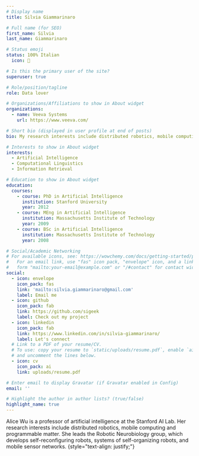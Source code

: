 ```yaml
---
# Display name
title: Silvia Giammarinaro

# Full name (for SEO)
first_name: Silvia
last_name: Giammarinaro

# Status emoji
status: 100% Italian
  icon: 🍕

# Is this the primary user of the site?
superuser: true

# Role/position/tagline
role: Data lover

# Organizations/Affiliations to show in About widget
organizations:
  - name: Veeva Systems
    url: https://www.veeva.com/

# Short bio (displayed in user profile at end of posts)
bio: My research interests include distributed robotics, mobile computing and programmable matter.

# Interests to show in About widget
interests:
  - Artificial Intelligence
  - Computational Linguistics
  - Information Retrieval

# Education to show in About widget
education:
  courses:
    - course: PhD in Artificial Intelligence
      institution: Stanford University
      year: 2012
    - course: MEng in Artificial Intelligence
      institution: Massachusetts Institute of Technology
      year: 2009
    - course: BSc in Artificial Intelligence
      institution: Massachusetts Institute of Technology
      year: 2008

# Social/Academic Networking
# For available icons, see: https://wowchemy.com/docs/getting-started/page-builder/#icons
#   For an email link, use "fas" icon pack, "envelope" icon, and a link in the
#   form "mailto:your-email@example.com" or "/#contact" for contact widget.
social:
  - icon: envelope
    icon_pack: fas
    link: 'mailto:silvia.giammarinaro@gmail.com'
    label: Email me
  - icon: github
    icon_pack: fab
    link: https://github.com/sigeek
    label: Check out my project
  - icon: linkedin
    icon_pack: fab
    link: https://www.linkedin.com/in/silvia-giammarinaro/
    label: Let's connect
  # Link to a PDF of your resume/CV.
  # To use: copy your resume to `static/uploads/resume.pdf`, enable `ai` icons in `params.yaml`,
  # and uncomment the lines below.
  - icon: cv
    icon_pack: ai
    link: uploads/resume.pdf

# Enter email to display Gravatar (if Gravatar enabled in Config)
email: ''

# Highlight the author in author lists? (true/false)
highlight_name: true
---
```


Alice Wu is a professor of artificial intelligence at the Stanford AI Lab. Her research interests include distributed robotics, mobile computing and programmable matter. She leads the Robotic Neurobiology group, which develops self-reconfiguring robots, systems of self-organizing robots, and mobile sensor networks.
{style="text-align: justify;"}
